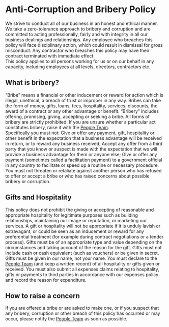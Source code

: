 # Anti-Corruption and Bribery Policy
We strive to conduct all of our business in an honest and ethical manner.  We take a zero-tolerance approach to bribery and corruption and are committed to acting professionally, fairly and with integrity in all our business dealings and relationships.  Any employee who breaches this policy will face disciplinary action, which could result in dismissal for gross misconduct.  Any contractor who breaches this policy may have their contract terminated with immediate effect.  
This policy applies to all persons working for us or on our behalf in any capacity, including employees at all levels, directors, contractors etc. 

## What is bribery?
“Bribe” means a financial or other inducement or reward for action which is illegal, unethical, a breach of trust or improper in any way.  Bribes can take the form of money, gifts, loans, fees, hospitality, services, discounts, the award of a contract or any other advantage or benefit. “Bribery” includes offering, promising, giving, accepting or seeking a bribe. 
All forms of bribery are strictly prohibited.  If you are unsure whether a particular act constitutes bribery, raise it with the [People Team](https://intranet.infinityworks.com/key-people/head-office-support).  
Specifically you must not:
Give or offer any payment, gift, hospitality or other benefit in the expectation that a business advantage will be received in return, or to reward any business received; 
Accept any offer from a third party that you know or suspect is made with the expectation that we will provide a business advantage for them or anyone else; 
Give or offer any payment (sometimes called a facilitation payment) to a government official in any country to facilitate or speed up a routine or necessary procedure. 
You must not threaten or retaliate against another person who has refused to offer or accept a bribe or who has raised concerns about possible bribery or corruption. 

## Gifts and Hospitality
This policy does not prohibit the giving or accepting of reasonable and appropriate hospitality for legitimate purposes such as building relationships, maintaining our image or reputation, or marketing our services. 
A gift or hospitality will not be appropriate if it is unduly lavish or extravagant, or could be seen as an inducement or reward for any preferential treatment (for example during contract negotiations or a tender process). 
Gifts must be of an appropriate type and value depending on the circumstances and taking account of the reason for the gift.  Gifts must not include cash or cash equivalent (such as vouchers) or be given in secret.  Gifts must be given in our name, not your name. 
You must declare to the [People Team](https://intranet.infinityworks.com/key-people/head-office-support) (and keep a written record) of all hospitality or gifts given or received.  You must also submit all expenses claims relating to hospitality, gifts or payments to third parties in accordance with our expenses policy and record the reason for expenditure. 

## How to raise a concern
If you are offered a bribe or are asked to make one, or if you suspect that any bribery, corruption or other breach of this policy has occurred or may occur, please notify the [People Team](https://intranet.infinityworks.com/key-people/head-office-support) as soon as possible. 
